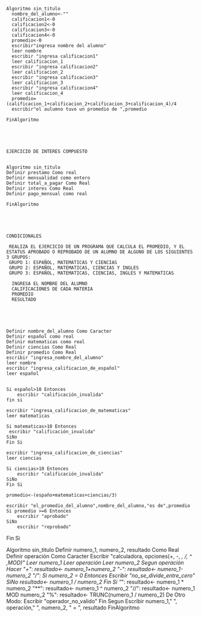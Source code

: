     Algoritmo sin_titulo
      nombre_del_alumno<-""
      calificacion1<-0
      calificacion2<-0
      calificacion3<-0
      calificacion4<-0
      promedio<-0 
      escribir"ingresa nombre del alumno"
      leer nombre 
      escribir "ingresa calificacion1"
      leer calificacion_1
      escribir "ingresa calificacion2"
      leer calificacion_2
      escribir "ingresa calificacion3"
      leer calificacion_3
      escribir "ingresa calificacion4"
      leer calificacion_4 
      promedio=(calificacion_1+calificacion_2+calificacion_3+calificacion_4)/4
      escribir"el aulumno tuvo un promedio de ",promedio

    FinAlgoritmo





    EJERCICIO DE INTERES COMPUESTO
    
    
    Algoritmo sin_titulo
	Definir prestamo Como real
	Definir mensualidad como entero
	Definir total_a_pagar Como Real
	Definir interes Como Real
	Definir pago_mensual como real
	
    FinAlgoritmo





    CONDICIONALES
     
     REALIZA EL EJERCICIO DE UN PROGRAMA QUE CALCULA EL PROMEDIO, Y EL ESTATUS APROBADO O REPROBADO DE UN ALUMNO DE ALGUNO DE LOS SIGUIENTES 3 GRUPOS: 
     GRUPO 1: ESPAÑOL, MATEMATICAS Y CIENCIAS
     GRUPO 2: ESPAÑOL, MATEMATICAS, CIENCIAS Y INGLES
     GRUPO 3: ESPAÑOL, MATEMATICAS, CIENCIAS, INGLES Y MATEMATICAS
      
      INGRESA EL NOMBRE DEL ALUMNO
      CALIFICACIONES DE CADA MATERIA 
      PROMEDIO
      RESULTADO
      
      
     
	
	
	Definir nombre_del_alumno Como Caracter
	Definir español como real
	Definir matematicas como real
	Definir ciencias Como Real
	Definir promedio Como Real
	escribir "ingresa_nombre_del_alumno"
	leer nombre
	escribir "ingresa_calificacion_de_español"
	leer español
	
	
	Si español>10 Entonces
		escribir "calificación_invalida"
	fin si
	
	escribir "ingresa_calificacion_de_matematicas"
	leer matematicas 
	
	Si matematicas>10 Entonces
     escribir "calificación_invalida"
	SiNo
	Fin Si
	
	escribir "ingresa_calificacion_de_ciencias"
	leer ciencias
	
	Si ciencias>10 Entonces
		escribir "calificación_invalida"
	SiNo
	Fin Si
	
	promedio<-(españo+matematicas+ciencias/3)
	
	escribir "el_promedio_del_alumno",nombre_del_alumno,"es de",promedio
	Si promedio >=6 Entonces
		escribir "aprobado"
	SiNo
		escribir "reprobado"
Fin Si







Algoritmo sin_titulo
	Definir numero_1, numero_2, resultado Como Real
	Definir operación Como Caracter
	Escribir "calculadora, opciones(+, -, *, /, ^ ,MOD)"
	Leer numero_1
	Leer operación
	Leer numero_2
	Segun operación Hacer
		"+":
			resultado<- numero_1+numero_2
		"-":
			resultado<- numero_1-numero_2
		"/":
			Si numero_2 = 0 Entonces
				Escribir "no_se_divide_entre_cero"
			SiNo
				resultado<- numero_1 / numero_2
			Fin Si
		"*":
			resultado<- numero_1 * numero_2
		"**":
			resultado<- numero_1 ^ numero_2
		"//":
			resultado<- numero_1 MOD numero_2
		"%":
			resultado<- TRUNC(numero_1 / numero_2)
		De Otro Modo:
			Escribir "operador_no_valido"
	Fin Segun
	Escribir numero_1," ", operación," ", numero_2, " = ", resultado
FinAlgoritmo
